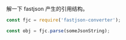 解一下 fastjson 产生的引用结构。

```js
const fjc = require('fastjson-converter');

const obj = fjc.parse(someJsonString);
```
